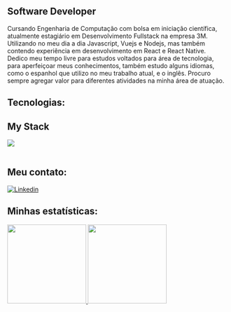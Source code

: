 <h2> Software Developer </h2>

<p> Cursando Engenharia de Computação com bolsa em iniciação científica, atualmente estagiário em Desenvolvimento Fullstack na empresa 3M. Utilizando no meu dia a dia Javascript, Vuejs e Nodejs, mas também contendo experiência em desenvolvimento em React e React Native.
Dedico meu tempo livre para estudos voltados para área de tecnologia, para aperfeiçoar meus conhecimentos, também estudo alguns idiomas, como o espanhol que utilizo no meu trabalho atual, e o inglês. Procuro sempre agregar valor para diferentes atividades na minha área de atuação. </p>
  
<h2>Tecnologias:</h2>

<div >
  
## My Stack

<img src="https://skillicons.dev/icons?i=androidstudio,aws,azure,bootstrap,css,docker,git,githu,html,js,linux,mongodb,mysql,nestjs,nextjs,nuxtjs,pinia,py,react,tailwind,vue&theme=dark" />
  
</div><br/>
  
  <h2>Meu contato:</h2>
  
<div>
  <a href="https://www.linkedin.com/in/maicon-alves-03700419b/">
    <img align="center" alt="Linkedin" src="https://img.shields.io/badge/LinkedIn-0077B5?style=for-the-badge&logo=linkedin&logoColor=white" />
   </a>
<div/>
  
<h2>Minhas estatísticas:</h2>
  
<div>
  <a href="https://github.com/maicond02">
  <img height="180em" src="https://github-readme-stats.vercel.app/api/top-langs/?username=maicond02&layout=compact&langs_count=7&theme=dark&cache_seconds=1800"/>
  <img height="180em" src="https://github-readme-stats.vercel.app/api?username=maicond02&show_icons=true&theme=dark&include_all_commits=true&count_private=true"/>
</div>
